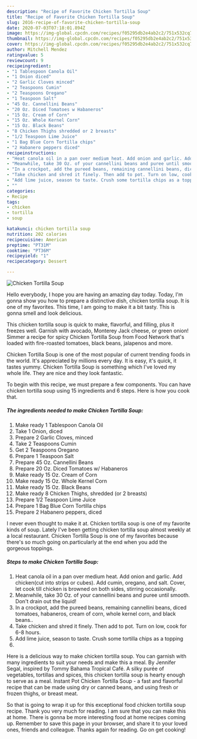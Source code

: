 ```yaml
---
description: "Recipe of Favorite Chicken Tortilla Soup"
title: "Recipe of Favorite Chicken Tortilla Soup"
slug: 2016-recipe-of-favorite-chicken-tortilla-soup
date: 2020-07-03T07:18:01.894Z
image: https://img-global.cpcdn.com/recipes/f05295db2e4ab2c2/751x532cq70/chicken-tortilla-soup-recipe-main-photo.jpg
thumbnail: https://img-global.cpcdn.com/recipes/f05295db2e4ab2c2/751x532cq70/chicken-tortilla-soup-recipe-main-photo.jpg
cover: https://img-global.cpcdn.com/recipes/f05295db2e4ab2c2/751x532cq70/chicken-tortilla-soup-recipe-main-photo.jpg
author: Mitchell Mendez
ratingvalue: 5
reviewcount: 9
recipeingredient:
- "1 Tablespoon Canola Oil"
- "1 Onion diced"
- "2 Garlic Cloves minced"
- "2 Teaspoons Cumin"
- "2 Teaspoons Oregano"
- "1 Teaspoon Salt"
- "45 Oz. Cannellini Beans"
- "20 Oz. Diced Tomatoes w Habaneros"
- "15 Oz. Cream of Corn"
- "15 Oz. Whole Kernel Corn"
- "15 Oz. Black Beans"
- "8 Chicken Thighs shredded or 2 breasts"
- "1/2 Teaspoon Lime Juice"
- "1 Bag Blue Corn Tortilla chips"
- "2 Habanero peppers diced"
recipeinstructions:
- "Heat canola oil in a pan over medium heat. Add onion and garlic. Add chicken(cut into strips or cubes). Add cumin, oregano, and salt. Cover, let cook till chicken is browned on both sides, stirring occasionally."
- "Meanwhile, take 30 Oz. of your cannellini beans and puree until smooth. Don&#39;t drain out the liquid!"
- "In a crockpot, add the pureed beans, remaining cannellini beans, diced tomatoes, habaneros, cream of corn, whole kernel corn, and black beans.."
- "Take chicken and shred it finely. Then add to pot. Turn on low, cook for 6-8 hours."
- "Add lime juice, season to taste. Crush some tortilla chips as a topping"
- ""
categories:
- Recipe
tags:
- chicken
- tortilla
- soup

katakunci: chicken tortilla soup 
nutrition: 202 calories
recipecuisine: American
preptime: "PT31M"
cooktime: "PT36M"
recipeyield: "1"
recipecategory: Dessert

---
```



![Chicken Tortilla Soup](https://img-global.cpcdn.com/recipes/f05295db2e4ab2c2/751x532cq70/chicken-tortilla-soup-recipe-main-photo.jpg)

Hello everybody, I hope you are having an amazing day today. Today, I'm gonna show you how to prepare a distinctive dish, chicken tortilla soup. It is one of my favorites. This time, I am going to make it a bit tasty. This is gonna smell and look delicious.

This chicken tortilla soup is quick to make, flavorful, and filling, plus it freezes well. Garnish with avocado, Monterey Jack cheese, or green onion! Simmer a recipe for spicy Chicken Tortilla Soup from Food Network that&#39;s loaded with fire-roasted tomatoes, black beans, jalapenos and more.

Chicken Tortilla Soup is one of the most popular of current trending foods in the world. It's appreciated by millions every day. It is easy, it's quick, it tastes yummy. Chicken Tortilla Soup is something which I've loved my whole life. They are nice and they look fantastic.


To begin with this recipe, we must prepare a few components. You can have chicken tortilla soup using 15 ingredients and 6 steps. Here is how you cook that.

<!--inarticleads1-->

##### The ingredients needed to make Chicken Tortilla Soup:

1. Make ready 1 Tablespoon Canola Oil
1. Take 1 Onion, diced
1. Prepare 2 Garlic Cloves, minced
1. Take 2 Teaspoons Cumin
1. Get 2 Teaspoons Oregano
1. Prepare 1 Teaspoon Salt
1. Prepare 45 Oz. Cannellini Beans
1. Prepare 20 Oz. Diced Tomatoes w/ Habaneros
1. Make ready 15 Oz. Cream of Corn
1. Make ready 15 Oz. Whole Kernel Corn
1. Make ready 15 Oz. Black Beans
1. Make ready 8 Chicken Thighs, shredded (or 2 breasts)
1. Prepare 1/2 Teaspoon Lime Juice
1. Prepare 1 Bag Blue Corn Tortilla chips
1. Prepare 2 Habanero peppers, diced


I never even thought to make it at. Chicken tortilla soup is one of my favorite kinds of soup. Lately I&#39;ve been getting chicken tortilla soup almost weekly at a local restaurant. Chicken Tortilla Soup is one of my favorites because there&#39;s so much going on.particularly at the end when you add the gorgeous toppings. 

<!--inarticleads2-->

##### Steps to make Chicken Tortilla Soup:

1. Heat canola oil in a pan over medium heat. Add onion and garlic. Add chicken(cut into strips or cubes). Add cumin, oregano, and salt. Cover, let cook till chicken is browned on both sides, stirring occasionally.
1. Meanwhile, take 30 Oz. of your cannellini beans and puree until smooth. Don&#39;t drain out the liquid!
1. In a crockpot, add the pureed beans, remaining cannellini beans, diced tomatoes, habaneros, cream of corn, whole kernel corn, and black beans..
1. Take chicken and shred it finely. Then add to pot. Turn on low, cook for 6-8 hours.
1. Add lime juice, season to taste. Crush some tortilla chips as a topping
1. 


Here is a delicious way to make chicken tortilla soup. You can garnish with many ingredients to suit your needs and make this a meal. By Jennifer Segal, inspired by Tommy Bahama Tropical Café. A silky purée of vegetables, tortillas and spices, this chicken tortilla soup is hearty enough to serve as a meal. Instant Pot Chicken Tortilla Soup - a fast and flavorful recipe that can be made using dry or canned beans, and using fresh or frozen thighs, or breast meat. 

So that is going to wrap it up for this exceptional food chicken tortilla soup recipe. Thank you very much for reading. I am sure that you can make this at home. There is gonna be more interesting food at home recipes coming up. Remember to save this page in your browser, and share it to your loved ones, friends and colleague. Thanks again for reading. Go on get cooking!
